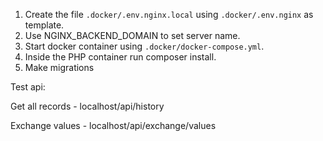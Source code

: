 1. Create the file `.docker/.env.nginx.local` using `.docker/.env.nginx` as template.
2. Use NGINX_BACKEND_DOMAIN to set server name.
3. Start docker container using `.docker/docker-compose.yml`.
4. Inside the PHP container run composer install.
5. Make migrations

Test api:

Get all records - localhost/api/history

Exchange values - localhost/api/exchange/values